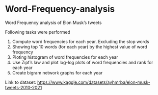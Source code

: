 # Word-Frequency-analysis
Word Frequency analysis of Elon Musk’s tweets

Following tasks were performed

1. Compute word frequencies for each year. Excluding the stop words
2. Showing top 10 words (for each year) by the highest value of word frequency
3. Ploting histogram of word frequencies for each year
4. Use Zipf’s law and plot log-log plots of word frequencies and rank for each year
5. Create bigram network graphs for each year


Link to dataset: https://www.kaggle.com/datasets/ayhmrba/elon-musk-tweets-2010-2021
